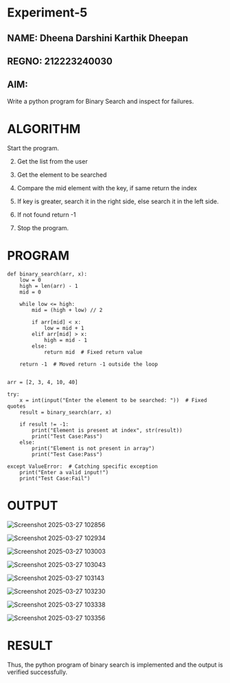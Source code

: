 # Experiment-5
## NAME: Dheena Darshini Karthik Dheepan
## REGNO: 212223240030
## AIM:
Write a python program for Binary Search and inspect for failures. 

# ALGORITHM
Start the program.

2. Get the list from the user

3. Get the element to be searched

4. Compare the mid element with the key, if same return the index

5. If key is greater, search it in the right side, else search it in the left side.

6. If not found return -1

7. Stop the program. 

 # PROGRAM
~~~
def binary_search(arr, x):
    low = 0
    high = len(arr) - 1
    mid = 0

    while low <= high:
        mid = (high + low) // 2

        if arr[mid] < x:
            low = mid + 1
        elif arr[mid] > x:
            high = mid - 1
        else:
            return mid  # Fixed return value

    return -1  # Moved return -1 outside the loop


arr = [2, 3, 4, 10, 40]

try:
    x = int(input("Enter the element to be searched: "))  # Fixed quotes
    result = binary_search(arr, x)

    if result != -1:
        print("Element is present at index", str(result))
        print("Test Case:Pass")
    else:
        print("Element is not present in array")
        print("Test Case:Pass")

except ValueError:  # Catching specific exception
    print("Enter a valid input!")
    print("Test Case:Fail")

~~~
 # OUTPUT
 ![Screenshot 2025-03-27 102856](https://github.com/user-attachments/assets/ab39b00b-0a56-4a4a-af75-cf3a02c50be6)

 ![Screenshot 2025-03-27 102934](https://github.com/user-attachments/assets/77e68a29-50f0-4387-8ac9-a3d9863bd4fe)

![Screenshot 2025-03-27 103003](https://github.com/user-attachments/assets/faedb4e6-ab6a-4af8-a9a8-576613154fac)

![Screenshot 2025-03-27 103043](https://github.com/user-attachments/assets/132c198d-4b38-461d-a646-2775f76907c3)

![Screenshot 2025-03-27 103143](https://github.com/user-attachments/assets/f23afe2a-101f-44ba-b87b-2a55322f2ada)

![Screenshot 2025-03-27 103230](https://github.com/user-attachments/assets/cb34e09c-f77a-4bc8-9326-470448c59ab4)

![Screenshot 2025-03-27 103338](https://github.com/user-attachments/assets/9b057896-e3b6-42aa-a9af-1710ce2eb5f1)

![Screenshot 2025-03-27 103356](https://github.com/user-attachments/assets/7d6af16c-4363-4807-9879-fac2046a0968)


# RESULT

Thus, the python program of binary search is implemented and the output is verified
successfully. 
